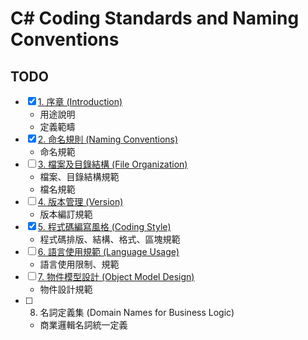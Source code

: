 # C# Coding Standards and Naming Conventions
## TODO
- [x] [1. 序章 (Introduction)](010_Introduction.md)
    - 用途說明
    - 定義範疇
- [x] [2. 命名規則 (Naming Conventions)](020_NamingConventions.md)
    - 命名規範
- [ ] [3. 檔案及目錄結構 (File Organization)](030_FileOrganization.md)
    - 檔案、目錄結構規範
    - 檔名規範
- [ ] [4. 版本管理 (Version)](040_Version.md)
    - 版本編訂規範
- [x] [5. 程式碼編寫風格 (Coding Style)](050_CodingStyle.md)
    - 程式碼排版、結構、格式、區塊規範
- [ ] [6. 語言使用規範 (Language Usage)](060_LanguageUsage.md)
    - 語言使用限制、規範
- [ ] [7. 物件模型設計 (Object Model Design)](070_ObjectModelDesign.md)
    - 物件設計規範
- [ ] 8. 名詞定義集 (Domain Names for Business Logic)
    - 商業邏輯名詞統一定義